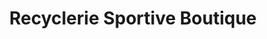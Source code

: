 ---
title: "Recyclerie Sportive Boutique"
url: /roubaix/recyclerie-sportive-boutique/
shop: vélo
---